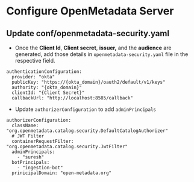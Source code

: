 # Configure OpenMetadata Server

## Update conf/openmetadata-security.yaml

* Once the **Client Id**, **Client secret**, **issuer,** and the **audience** are generated, add those details in `openmetadata-security.yaml` file in the respective field.

```
authenticationConfiguration:
  provider: "okta"
  publicKey: "https://{okta_domain}/oauth2/default/v1/keys"
  authority: "{okta_domain}"
  clientId: "{Client Secret}"
  callbackUrl: "http://localhost:8585/callback"
```

* Update `authorizerConfiguration` to add `adminPrincipals`

```
authorizerConfiguration:
  className: "org.openmetadata.catalog.security.DefaultCatalogAuthorizer"
  # JWT Filter
  containerRequestFilter: "org.openmetadata.catalog.security.JwtFilter"
  adminPrincipals:
    - "suresh"
  botPrincipals:
    - "ingestion-bot"
  prinicipalDomain: "open-metadata.org"
```
